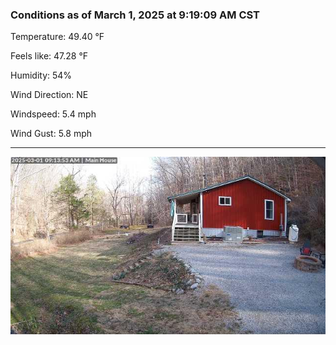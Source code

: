### Conditions as of March 1, 2025 at 9:19:09 AM CST 

Temperature: 49.40 &deg;F

Feels like: 47.28 &deg;F

Humidity: 54%

Wind Direction: NE

Windspeed: 5.4 mph

Wind Gust: 5.8 mph

---

<img src="./images/latest.jpeg"/>

